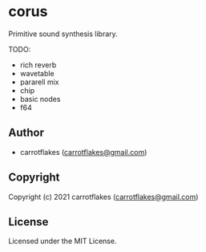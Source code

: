 # corus

Primitive sound synthesis library.

TODO:

- rich reverb
- wavetable
- pararell mix
- chip
- basic nodes
- f64

## Author

* carrotflakes (carrotflakes@gmail.com)

## Copyright

Copyright (c) 2021 carrotflakes (carrotflakes@gmail.com)

## License

Licensed under the MIT License.
